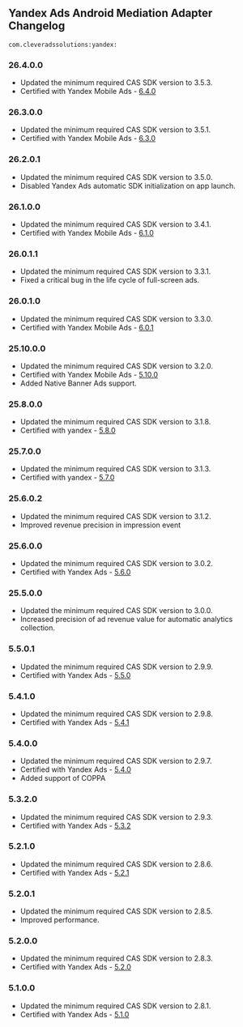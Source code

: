 ## Yandex Ads Android Mediation Adapter Changelog
`com.cleveradssolutions:yandex:`

### 26.4.0.0
- Updated the minimum required CAS SDK version to 3.5.3.
- Certified with Yandex Mobile Ads - [6.4.0](https://github.com/yandexmobile/yandex-ads-sdk-android/blob/master/changelogs/mobileads/CHANGELOG.md)

### 26.3.0.0
- Updated the minimum required CAS SDK version to 3.5.1.
- Certified with Yandex Mobile Ads - [6.3.0](https://github.com/yandexmobile/yandex-ads-sdk-android/blob/master/changelogs/mobileads/CHANGELOG.md)

### 26.2.0.1
- Updated the minimum required CAS SDK version to 3.5.0.
- Disabled Yandex Ads automatic SDK initialization on app launch.

### 26.1.0.0
- Updated the minimum required CAS SDK version to 3.4.1.
- Certified with Yandex Mobile Ads - [6.1.0](https://github.com/yandexmobile/yandex-ads-sdk-android/blob/master/changelogs/mobileads/CHANGELOG.md)

### 26.0.1.1
- Updated the minimum required CAS SDK version to 3.3.1.
- Fixed a critical bug in the life cycle of full-screen ads.

### 26.0.1.0
- Updated the minimum required CAS SDK version to 3.3.0.
- Certified with Yandex Mobile Ads - [6.0.1](https://github.com/yandexmobile/yandex-ads-sdk-android/blob/master/changelogs/mobileads/CHANGELOG.md)

### 25.10.0.0
- Updated the minimum required CAS SDK version to 3.2.0.
- Certified with Yandex Mobile Ads - [5.10.0](https://github.com/yandexmobile/yandex-ads-sdk-android/blob/master/changelogs/mobileads/CHANGELOG.md)
- Added Native Banner Ads support.

### 25.8.0.0
- Updated the minimum required CAS SDK version to 3.1.8.
- Certified with yandex - [5.8.0](https://github.com/yandexmobile/yandex-ads-sdk-android/blob/master/changelogs/mobileads/CHANGELOG.md)

### 25.7.0.0
- Updated the minimum required CAS SDK version to 3.1.3.
- Certified with yandex - [5.7.0](https://github.com/yandexmobile/yandex-ads-sdk-android/blob/master/changelogs/mobileads/CHANGELOG.md)

### 25.6.0.2
- Updated the minimum required CAS SDK version to 3.1.2.
- Improved revenue precision in impression event

### 25.6.0.0
- Updated the minimum required CAS SDK version to 3.0.2.
- Certified with Yandex Ads - [5.6.0](https://github.com/yandexmobile/yandex-ads-sdk-android/blob/master/changelogs/mobileads/CHANGELOG.md)

### 25.5.0.0
- Updated the minimum required CAS SDK version to 3.0.0.
- Increased precision of ad revenue value for automatic analytics collection.

### 5.5.0.1
- Updated the minimum required CAS SDK version to 2.9.9.
- Certified with Yandex Ads - [5.5.0](https://github.com/yandexmobile/yandex-ads-sdk-android/blob/master/changelogs/mobileads/CHANGELOG.md)

### 5.4.1.0
- Updated the minimum required CAS SDK version to 2.9.8.
- Certified with Yandex Ads - [5.4.1](https://github.com/yandexmobile/yandex-ads-sdk-android/blob/master/changelogs/mobileads/CHANGELOG.md)

### 5.4.0.0
- Updated the minimum required CAS SDK version to 2.9.7.
- Certified with Yandex Ads - [5.4.0](https://github.com/yandexmobile/yandex-ads-sdk-android/blob/master/SDK/mobileads/CHANGELOG.md)
- Added support of COPPA

### 5.3.2.0
- Updated the minimum required CAS SDK version to 2.9.3.
- Certified with Yandex Ads - [5.3.2](https://github.com/yandexmobile/yandex-ads-sdk-android/blob/master/SDK/mobileads/CHANGELOG.md)

### 5.2.1.0
- Updated the minimum required CAS SDK version to 2.8.6.
- Certified with Yandex Ads - [5.2.1](https://github.com/yandexmobile/yandex-ads-sdk-android/blob/master/SDK/mobileads/CHANGELOG.md)

### 5.2.0.1
- Updated the minimum required CAS SDK version to 2.8.5.
- Improved performance.

### 5.2.0.0
- Updated the minimum required CAS SDK version to 2.8.3.
- Certified with Yandex Ads - [5.2.0](https://github.com/yandexmobile/yandex-ads-sdk-android/blob/master/SDK/mobileads/CHANGELOG.md)

### 5.1.0.0
- Updated the minimum required CAS SDK version to 2.8.1.
- Certified with Yandex Ads - [5.1.0](https://github.com/yandexmobile/yandex-ads-sdk-android/blob/master/SDK/mobileads/CHANGELOG.md)

